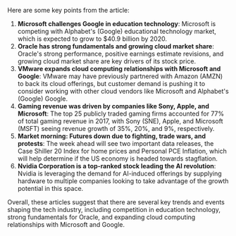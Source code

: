 Here are some key points from the article:

1. **Microsoft challenges Google in education technology**: Microsoft is competing with Alphabet's (Google) educational technology market, which is expected to grow to $40.9 billion by 2020.
2. **Oracle has strong fundamentals and growing cloud market share**: Oracle's strong performance, positive earnings estimate revisions, and growing cloud market share are key drivers of its stock price.
3. **VMware expands cloud computing relationships with Microsoft and Google**: VMware may have previously partnered with Amazon (AMZN) to back its cloud offerings, but customer demand is pushing it to consider working with other cloud vendors like Microsoft and Alphabet's (Google) Google.
4. **Gaming revenue was driven by companies like Sony, Apple, and Microsoft**: The top 25 publicly traded gaming firms accounted for 77% of total gaming revenue in 2017, with Sony (SNE), Apple, and Microsoft (MSFT) seeing revenue growth of 35%, 20%, and 9%, respectively.
5. **Market morning: Futures down due to fighting, trade wars, and protests**: The week ahead will see two important data releases, the Case Shiller 20 Index for home prices and Personal PCE Inflation, which will help determine if the US economy is headed towards stagflation.
6. **Nvidia Corporation is a top-ranked stock leading the AI revolution**: Nvidia is leveraging the demand for AI-induced offerings by supplying hardware to multiple companies looking to take advantage of the growth potential in this space.

Overall, these articles suggest that there are several key trends and events shaping the tech industry, including competition in education technology, strong fundamentals for Oracle, and expanding cloud computing relationships with Microsoft and Google.